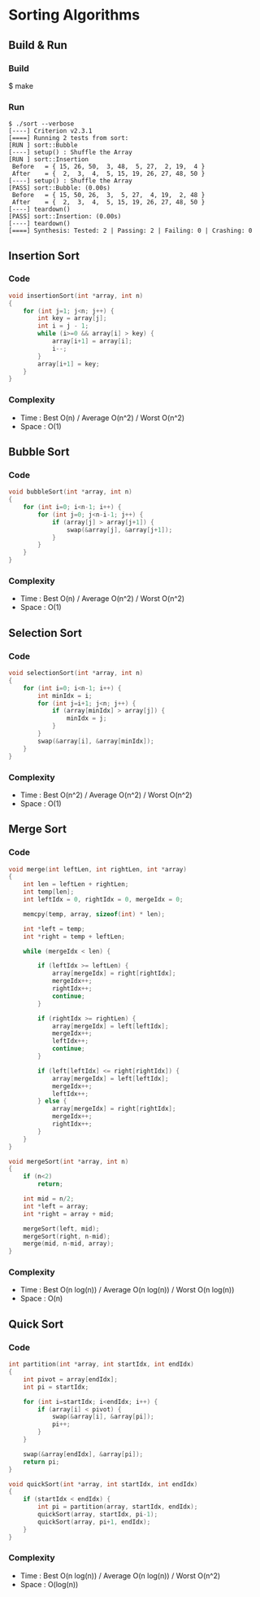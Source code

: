 # Sorting Algorithms

## Build & Run
### Build
$ make
### Run
```
$ ./sort --verbose
[----] Criterion v2.3.1
[====] Running 2 tests from sort:
[RUN ] sort::Bubble
[----] setup() : Shuffle the Array
[RUN ] sort::Insertion
 Before   = { 15, 26, 50,  3, 48,  5, 27,  2, 19,  4 }
 After    = {  2,  3,  4,  5, 15, 19, 26, 27, 48, 50 }
[----] setup() : Shuffle the Array
[PASS] sort::Bubble: (0.00s)
 Before   = { 15, 50, 26,  3,  5, 27,  4, 19,  2, 48 }
 After    = {  2,  3,  4,  5, 15, 19, 26, 27, 48, 50 }
[----] teardown()
[PASS] sort::Insertion: (0.00s)
[----] teardown()
[====] Synthesis: Tested: 2 | Passing: 2 | Failing: 0 | Crashing: 0 
```

## Insertion Sort
### Code
```C++
void insertionSort(int *array, int n)
{
    for (int j=1; j<n; j++) {
        int key = array[j];
        int i = j - 1;
        while (i>=0 && array[i] > key) {
            array[i+1] = array[i];
            i--;
        }
        array[i+1] = key;
    }
}
```

### Complexity
* Time  : Best O(n) / Average O(n^2) / Worst O(n^2)
* Space : O(1)


## Bubble Sort
### Code
```C++
void bubbleSort(int *array, int n)
{
    for (int i=0; i<n-1; i++) {
        for (int j=0; j<n-i-1; j++) {
            if (array[j] > array[j+1]) {
                swap(&array[j], &array[j+1]);
            }
        }
    }
}
```

### Complexity
* Time  : Best O(n) / Average O(n^2) / Worst O(n^2)
* Space : O(1)

## Selection Sort
### Code
```C++
void selectionSort(int *array, int n)
{
    for (int i=0; i<n-1; i++) {
        int minIdx = i;
        for (int j=i+1; j<n; j++) {
            if (array[minIdx] > array[j]) {
                minIdx = j;
            }
        }
        swap(&array[i], &array[minIdx]);
    }
}
```

### Complexity
* Time  : Best O(n^2) / Average O(n^2) / Worst O(n^2)
* Space : O(1)

## Merge Sort
### Code
```C++
void merge(int leftLen, int rightLen, int *array)
{
    int len = leftLen + rightLen;
    int temp[len];
    int leftIdx = 0, rightIdx = 0, mergeIdx = 0;

    memcpy(temp, array, sizeof(int) * len);

    int *left = temp;
    int *right = temp + leftLen;

    while (mergeIdx < len) {

        if (leftIdx >= leftLen) {
            array[mergeIdx] = right[rightIdx];
            mergeIdx++;
            rightIdx++;
            continue;
        }

        if (rightIdx >= rightLen) {
            array[mergeIdx] = left[leftIdx];
            mergeIdx++;
            leftIdx++;
            continue;
        }

        if (left[leftIdx] <= right[rightIdx]) {
            array[mergeIdx] = left[leftIdx];
            mergeIdx++;
            leftIdx++;
        } else {
            array[mergeIdx] = right[rightIdx];
            mergeIdx++;
            rightIdx++;
        }
    }
}
```
```C++
void mergeSort(int *array, int n)
{
    if (n<2)
        return;

    int mid = n/2;
    int *left = array;
    int *right = array + mid;

    mergeSort(left, mid);
    mergeSort(right, n-mid);
    merge(mid, n-mid, array);
}
```

### Complexity
* Time  : Best O(n log(n)) / Average O(n log(n)) / Worst O(n log(n))
* Space : O(n)

## Quick Sort
### Code

```C++
int partition(int *array, int startIdx, int endIdx)
{
    int pivot = array[endIdx];
    int pi = startIdx;

    for (int i=startIdx; i<endIdx; i++) {
        if (array[i] < pivot) {
            swap(&array[i], &array[pi]);
            pi++;
        }
    }

    swap(&array[endIdx], &array[pi]);
    return pi;
}
```

```C++
void quickSort(int *array, int startIdx, int endIdx)
{
    if (startIdx < endIdx) {
        int pi = partition(array, startIdx, endIdx);
        quickSort(array, startIdx, pi-1);
        quickSort(array, pi+1, endIdx);
    }
}
```

### Complexity
* Time  : Best O(n log(n)) / Average O(n log(n)) / Worst O(n^2)
* Space : O(log(n))
